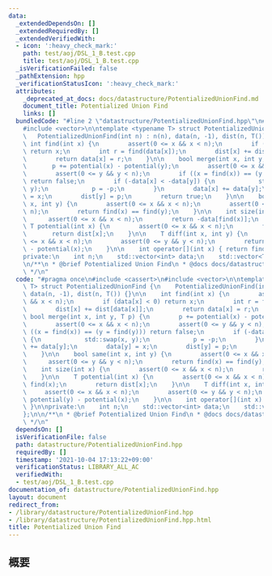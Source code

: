 ```yaml
---
data:
  _extendedDependsOn: []
  _extendedRequiredBy: []
  _extendedVerifiedWith:
  - icon: ':heavy_check_mark:'
    path: test/aoj/DSL_1_B.test.cpp
    title: test/aoj/DSL_1_B.test.cpp
  _isVerificationFailed: false
  _pathExtension: hpp
  _verificationStatusIcon: ':heavy_check_mark:'
  attributes:
    _deprecated_at_docs: docs/datastructure/PotentializedUnionFind.md
    document_title: Potentialized Union Find
    links: []
  bundledCode: "#line 2 \"datastructure/PotentializedUnionFind.hpp\"\n#include <cassert>\n\
    #include <vector>\n\ntemplate <typename T> struct PotentializedUnionFind {\n \
    \   PotentializedUnionFind(int n) : n(n), data(n, -1), dist(n, T()) {}\n\n   \
    \ int find(int x) {\n        assert(0 <= x && x < n);\n        if (data[x] < 0)\
    \ return x;\n        int r = find(data[x]);\n        dist[x] += dist[data[x]];\n\
    \        return data[x] = r;\n    }\n\n    bool merge(int x, int y, T p) {\n \
    \       p += potential(x) - potential(y);\n        assert(0 <= x && x < n);\n\
    \        assert(0 <= y && y < n);\n        if ((x = find(x)) == (y = find(y)))\
    \ return false;\n        if (-data[x] < -data[y]) {\n            std::swap(x,\
    \ y);\n            p = -p;\n        }\n        data[x] += data[y];\n        data[y]\
    \ = x;\n        dist[y] = p;\n        return true;\n    }\n\n    bool same(int\
    \ x, int y) {\n        assert(0 <= x && x < n);\n        assert(0 <= y && y <\
    \ n);\n        return find(x) == find(y);\n    }\n\n    int size(int x) {\n  \
    \      assert(0 <= x && x < n);\n        return -data[find(x)];\n    }\n\n   \
    \ T potential(int x) {\n        assert(0 <= x && x < n);\n        find(x);\n \
    \       return dist[x];\n    }\n\n    T diff(int x, int y) {\n        assert(0\
    \ <= x && x < n);\n        assert(0 <= y && y < n);\n        return potential(y)\
    \ - potential(x);\n    }\n\n    int operator[](int x) { return find(x); }\n\n\
    private:\n    int n;\n    std::vector<int> data;\n    std::vector<T> dist;\n};\n\
    \n/**\n * @brief Potentialized Union Find\n * @docs docs/datastructure/PotentializedUnionFind.md\n\
    \ */\n"
  code: "#pragma once\n#include <cassert>\n#include <vector>\n\ntemplate <typename\
    \ T> struct PotentializedUnionFind {\n    PotentializedUnionFind(int n) : n(n),\
    \ data(n, -1), dist(n, T()) {}\n\n    int find(int x) {\n        assert(0 <= x\
    \ && x < n);\n        if (data[x] < 0) return x;\n        int r = find(data[x]);\n\
    \        dist[x] += dist[data[x]];\n        return data[x] = r;\n    }\n\n   \
    \ bool merge(int x, int y, T p) {\n        p += potential(x) - potential(y);\n\
    \        assert(0 <= x && x < n);\n        assert(0 <= y && y < n);\n        if\
    \ ((x = find(x)) == (y = find(y))) return false;\n        if (-data[x] < -data[y])\
    \ {\n            std::swap(x, y);\n            p = -p;\n        }\n        data[x]\
    \ += data[y];\n        data[y] = x;\n        dist[y] = p;\n        return true;\n\
    \    }\n\n    bool same(int x, int y) {\n        assert(0 <= x && x < n);\n  \
    \      assert(0 <= y && y < n);\n        return find(x) == find(y);\n    }\n\n\
    \    int size(int x) {\n        assert(0 <= x && x < n);\n        return -data[find(x)];\n\
    \    }\n\n    T potential(int x) {\n        assert(0 <= x && x < n);\n       \
    \ find(x);\n        return dist[x];\n    }\n\n    T diff(int x, int y) {\n   \
    \     assert(0 <= x && x < n);\n        assert(0 <= y && y < n);\n        return\
    \ potential(y) - potential(x);\n    }\n\n    int operator[](int x) { return find(x);\
    \ }\n\nprivate:\n    int n;\n    std::vector<int> data;\n    std::vector<T> dist;\n\
    };\n\n/**\n * @brief Potentialized Union Find\n * @docs docs/datastructure/PotentializedUnionFind.md\n\
    \ */\n"
  dependsOn: []
  isVerificationFile: false
  path: datastructure/PotentializedUnionFind.hpp
  requiredBy: []
  timestamp: '2021-10-04 17:13:22+09:00'
  verificationStatus: LIBRARY_ALL_AC
  verifiedWith:
  - test/aoj/DSL_1_B.test.cpp
documentation_of: datastructure/PotentializedUnionFind.hpp
layout: document
redirect_from:
- /library/datastructure/PotentializedUnionFind.hpp
- /library/datastructure/PotentializedUnionFind.hpp.html
title: Potentialized Union Find
---
```

## 概要